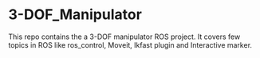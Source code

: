 # 3-DOF_Manipulator
This repo contains the a 3-DOF manipulator ROS project. It covers few topics in ROS like ros_control, Moveit, Ikfast plugin and Interactive marker.
